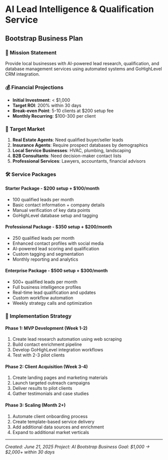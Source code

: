 # AI Lead Intelligence & Qualification Service
## Bootstrap Business Plan

### 🎯 Mission Statement
Provide local businesses with AI-powered lead research, qualification, and database management services using automated systems and GoHighLevel CRM integration.

### 💰 Financial Projections
- **Initial Investment**: < $1,000
- **Target ROI**: 200% within 30 days
- **Break-even Point**: 5-10 clients at $200 setup fee
- **Monthly Recurring**: $100-300 per client

### 🎯 Target Market
1. **Real Estate Agents**: Need qualified buyer/seller leads
2. **Insurance Agents**: Require prospect databases by demographics
3. **Local Service Businesses**: HVAC, plumbing, landscaping
4. **B2B Consultants**: Need decision-maker contact lists
5. **Professional Services**: Lawyers, accountants, financial advisors

### 🛠 Service Packages

#### **Starter Package** - $200 setup + $100/month
- 100 qualified leads per month
- Basic contact information + company details
- Manual verification of key data points
- GoHighLevel database setup and tagging

#### **Professional Package** - $350 setup + $200/month  
- 250 qualified leads per month
- Enhanced contact profiles with social media
- AI-powered lead scoring and qualification
- Custom tagging and segmentation
- Monthly reporting and analytics

#### **Enterprise Package** - $500 setup + $300/month
- 500+ qualified leads per month
- Full business intelligence profiles
- Real-time lead qualification and updates
- Custom workflow automation
- Weekly strategy calls and optimization

### 🚀 Implementation Strategy

#### Phase 1: MVP Development (Week 1-2)
1. Create lead research automation using web scraping
2. Build contact enrichment pipeline
3. Develop GoHighLevel integration workflows
4. Test with 2-3 pilot clients

#### Phase 2: Client Acquisition (Week 3-4)
1. Create landing pages and marketing materials
2. Launch targeted outreach campaigns
3. Deliver results to pilot clients
4. Gather testimonials and case studies

#### Phase 3: Scaling (Month 2+)
1. Automate client onboarding process
2. Create template-based service delivery
3. Add additional data sources and enrichment
4. Expand to additional market verticals

---
*Created: June 21, 2025*
*Project: AI Bootstrap Business*
*Goal: $1,000 → $2,000+ within 30 days*